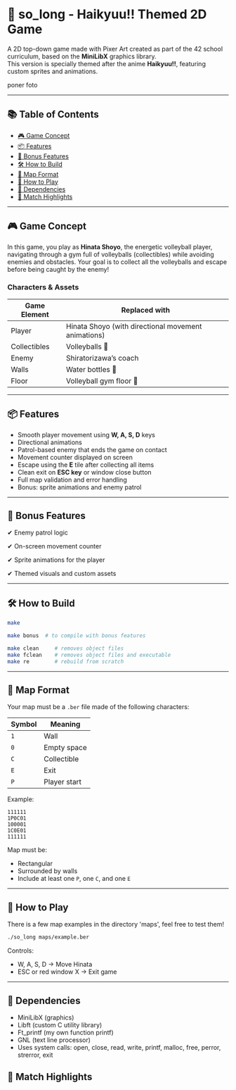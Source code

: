 # 🏐 so_long - Haikyuu!! Themed 2D Game

A 2D top-down game made with Pixer Art created as part of the 42 school curriculum, based on the **MiniLibX** graphics library.  
This version is specially themed after the anime **Haikyuu!!**, featuring custom sprites and animations.

poner foto

---

## 📚 Table of Contents

- [🎮 Game Concept](#-game-concept)
- [📦 Features](#-features)
- [🎁 Bonus Features](#-bonus-features)
- [🛠️ How to Build](#️-how-to-build)
- [📁 Map Format](#-map-format)
- [🚀 How to Play](#-how-to-play)
- [🧠 Dependencies](#-dependencies)
- [📸 Match Highlights](#-match-highlights)

---

## 🎮 Game Concept

In this game, you play as **Hinata Shoyo**, the energetic volleyball player, navigating through a gym full of volleyballs (collectibles) while avoiding enemies and obstacles. Your goal is to collect all the volleyballs and escape before being caught by the enemy!

### Characters & Assets

| Game Element | Replaced with |
|--------------|----------------|
| Player       | Hinata Shoyo (with directional movement animations) |
| Collectibles | Volleyballs 🏐 |
| Enemy        | Shiratorizawa’s coach |
| Walls        | Water bottles 🧴 |
| Floor        | Volleyball gym floor 🏐 |

---

## 📦 Features

- Smooth player movement using **W, A, S, D** keys
- Directional animations
- Patrol-based enemy that ends the game on contact
- Movement counter displayed on screen
- Escape using the **E** tile after collecting all items
- Clean exit on **ESC key** or window close button
- Full map validation and error handling
- Bonus: sprite animations and enemy patrol

---
## 🎁 Bonus Features
✔ Enemy patrol logic

✔ On-screen movement counter

✔ Sprite animations for the player

✔ Themed visuals and custom assets

---
## 🛠️ How to Build

```bash
make
```
```bash
make bonus  # to compile with bonus features
````
````bash
make clean     # removes object files  
make fclean    # removes object files and executable  
make re        # rebuild from scratch  
````
---

## 📁 Map Format

Your map must be a `.ber` file made of the following characters:

| Symbol | Meaning            |
|--------|--------------------|
| `1`    | Wall               |
| `0`    | Empty space        |
| `C`    | Collectible        |
| `E`    | Exit               |
| `P`    | Player start       |

Example:
````
111111
1P0C01
100001
1C0E01
111111
````

Map must be:
- Rectangular
- Surrounded by walls
- Include at least one `P`, one `C`, and one `E`
---

## 🚀 How to Play
There is a few map examples in the directory 'maps', feel free to test them!

````bash
./so_long maps/example.ber
````
Controls:
  - W, A, S, D → Move Hinata
  - ESC or red window X → Exit game

---

## 🧠 Dependencies

  - MiniLibX (graphics)
  - Libft (custom C utility library)
  - Ft_printf (my own function printf)
  - GNL (text line processor)
  - Uses system calls: open, close, read, write, printf, malloc, free, perror, strerror, exit

## 📸 Match Highlights


